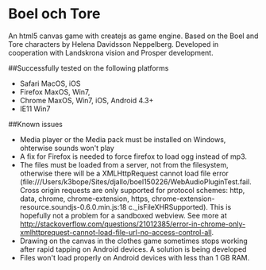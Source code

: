 Boel och Tore
====

An html5 canvas game with createjs as game engine. Based on the Boel and Tore characters by Helena Davidsson Neppelberg. Developed in cooperation with Landskrona vision and Prosper development. 

##Successfully tested on the following platforms

- Safari MacOS, iOS
- Firefox MaxOS, Win7, 
- Chrome MaxOS, Win7, iOS, Android 4.3+
- IE11 Win7

##Known issues

- Media player or the Media pack must be installed on Windows, ohterwise sounds won't play
- A fix for Firefox is needed to force firefox to load ogg instead of mp3. 
- The files must be loaded from a server, not from the filesystem, otherwise there will be a  XMLHttpRequest cannot load file error (file:///Users/k3bope/Sites/djallo/boel150226/WebAudioPluginTest.fail. Cross origin requests are only supported for protocol schemes: http, data, chrome, chrome-extension, https, chrome-extension-resource.soundjs-0.6.0.min.js:18 c._isFileXHRSupported). This is hopefully not a problem for a sandboxed webview. See more at <http://stackoverflow.com/questions/21012385/error-in-chrome-only-xmlhttprequest-cannot-load-file-url-no-access-control-all>. 
- Drawing on the canvas in the clothes game sometimes stops working after rapid tapping on Android devices. A solution is being developed
- Files won't load properly on Android devices with less than 1 GB RAM. 